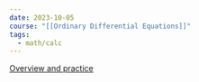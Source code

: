 ```yaml
---
date: 2023-10-05
course: "[[Ordinary Differential Equations]]"
tags:
  - math/calc
---
```

[Overview and practice](http://math.rwinters.com/E21c/solutions/PracticeExam1-Fall2023.pdf)
